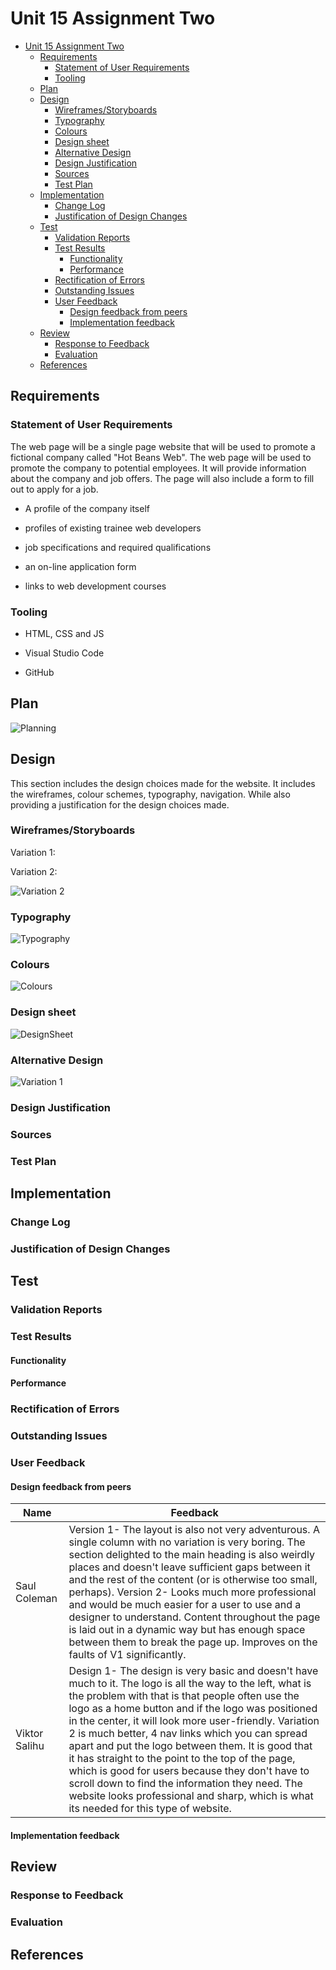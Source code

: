 # Unit 15 Assignment Two

- [Unit 15 Assignment Two](#unit-15-assignment-two)
  - [Requirements](#requirements)
    - [Statement of User Requirements](#statement-of-user-requirements)
    - [Tooling](#tooling)
  - [Plan](#plan)
  - [Design](#design)
    - [Wireframes/Storyboards](#wireframesstoryboards)
    - [Typography](#typography)
    - [Colours](#colours)
    - [Design sheet](#design-sheet)
    - [Alternative Design](#alternative-design)
    - [Design Justification](#design-justification)
    - [Sources](#sources)
    - [Test Plan](#test-plan)
  - [Implementation](#implementation)
    - [Change Log](#change-log)
    - [Justification of Design Changes](#justification-of-design-changes)
  - [Test](#test)
    - [Validation Reports](#validation-reports)
    - [Test Results](#test-results)
      - [Functionality](#functionality)
      - [Performance](#performance)
    - [Rectification of Errors](#rectification-of-errors)
    - [Outstanding Issues](#outstanding-issues)
    - [User Feedback](#user-feedback)
      - [Design feedback from peers](#design-feedback-from-peers)
      - [Implementation feedback](#implementation-feedback)
  - [Review](#review)
    - [Response to Feedback](#response-to-feedback)
    - [Evaluation](#evaluation)
  - [References](#references)

## Requirements

### Statement of User Requirements

The web page will be a single page website that will be used to promote a fictional company called "Hot Beans Web". The web page will be used to promote the company to potential employees. It will provide information about the company and job offers. The page will also include a form to fill out to apply for a job.

- A profile of the company itself

- profiles of existing trainee web developers

- job specifications and required qualifications

- an on-line application form

- links to web development courses
  
### Tooling

- HTML, CSS and JS

- Visual Studio Code

- GitHub

## Plan

![Planning](../PLAN.png)

## Design

This section includes the design choices made for the website. It includes the wireframes, colour schemes, typography, navigation. While also providing a justification for the design choices made.

### Wireframes/Storyboards

Variation 1:



Variation 2:

![Variation 2](../doc/docIMG/DESIGN2.png)



### Typography

![Typography](../doc/docIMG/DESIGN2Typography.png)

### Colours

![Colours](../doc/docIMG/DESIGN2Colours.png)

### Design sheet

![DesignSheet](../doc/docIMG/Design2DesignSheet.png)

### Alternative Design

![Variation 1](../doc/docIMG/DESIGN1.png)

### Design Justification

### Sources

### Test Plan

## Implementation

### Change Log

### Justification of Design Changes

## Test

### Validation Reports

### Test Results

#### Functionality

#### Performance

### Rectification of Errors

### Outstanding Issues

### User Feedback

#### Design feedback from peers

|Name| Feedback |
|----|----------|
| Saul Coleman | Version 1- The layout is also not very adventurous. A single column with no variation is very boring. The section delighted to the main heading is also weirdly places and doesn't leave sufficient gaps between it and the rest of the content (or is otherwise too small, perhaps). Version 2- Looks much more professional and would be much easier for a user to use and a designer to understand. Content throughout the page is laid out in a dynamic way but has enough space between them to break the page up. Improves on the faults of V1 significantly. |
| Viktor Salihu| Design 1- The design is very basic and doesn't have much to it. The logo is all the way to the left, what is the problem with that is that people often use the logo as a home button and if the logo was positioned in the center, it will look more user-friendly.  Variation 2 is much better, 4 nav links which you can spread apart and put the logo between them. It is good that it has straight to the point to the top of the page, which is good for users because they don't have to scroll down to find the information they need. The website looks professional and sharp, which is what its needed for this type of website. |

#### Implementation feedback

## Review

### Response to Feedback

### Evaluation

## References
